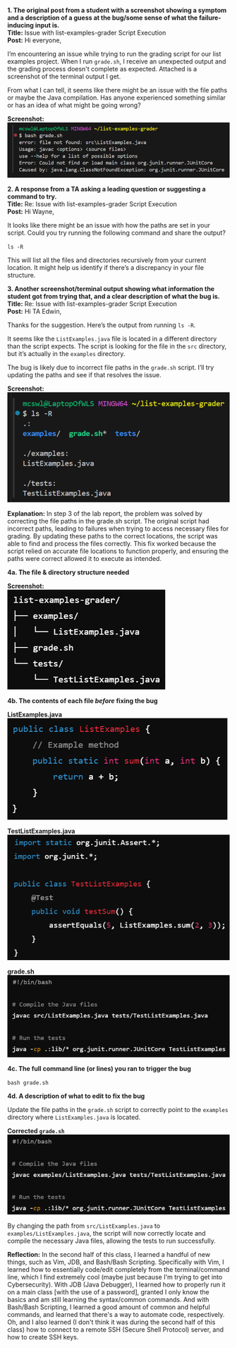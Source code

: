 **1. The original post from a student with a screenshot showing a symptom and a description of a guess at the bug/some sense of what the failure-inducing input is.**
<br>**Title:** Issue with list-examples-grader Script Execution
<br>**Post:**
Hi everyone,

I’m encountering an issue while trying to run the grading script for our list examples project. When I run `grade.sh`, I receive an unexpected output and the grading process doesn't complete as expected. Attached is a screenshot of the terminal output I get.

From what I can tell, it seems like there might be an issue with the file paths or maybe the Java compilation. Has anyone experienced something similar or has an idea of what might be going wrong?

**Screenshot:**
<br>![Image](lab5pic1.png)

**2. A response from a TA asking a leading question or suggesting a command to try.**
<br>**Title:** Re: Issue with list-examples-grader Script Execution
<br>**Post:**
Hi Wayne,

It looks like there might be an issue with how the paths are set in your script. Could you try running the following command and share the output?

`ls -R`

This will list all the files and directories recursively from your current location. It might help us identify if there’s a discrepancy in your file structure.

**3. Another screenshot/terminal output showing what information the student got from trying that, and a clear description of what the bug is.**
<br>**Title:** Re: Issue with list-examples-grader Script Execution
<br>**Post:**
Hi TA Edwin,

Thanks for the suggestion. Here’s the output from running `ls -R`.

It seems like the `ListExamples.java` file is located in a different directory than the script expects. The script is looking for the file in the `src` directory, but it’s actually in the `examples` directory.

The bug is likely due to incorrect file paths in the `grade.sh` script. I’ll try updating the paths and see if that resolves the issue.

**Screenshot:**
<br>![Image](lab5pic2.png)

**Explanation:** In step 3 of the lab report, the problem was solved by correcting the file paths in the grade.sh script. The original script had incorrect paths, leading to failures when trying to access necessary files for grading. By updating these paths to the correct locations, the script was able to find and process the files correctly. This fix worked because the script relied on accurate file locations to function properly, and ensuring the paths were correct allowed it to execute as intended.

**4a. The file & directory structure needed**

**Screenshot:**
<br>![Image](lab5pic3.png)

**4b. The contents of each file *before* fixing the bug**

**ListExamples.java**
<br>![Image](lab5pic4.png)

**TestListExamples.java**
<br>![Image](lab5pic5.png)

**grade.sh**
<br>![Image](lab5pic6.png)

**4c. The full command line (or lines) you ran to trigger the bug**

`bash grade.sh`

**4d. A description of what to edit to fix the bug**

Update the file paths in the `grade.sh` script to correctly point to the `examples` directory where `ListExamples.java` is located.

**Corrected `grade.sh`**
<br>![Image](lab5pic7.png)

By changing the path from `src/ListExamples.java` to `examples/ListExamples.java`, the script will now correctly locate and compile the necessary Java files, allowing the tests to run successfully.

**Reflection:**
In the second half of this class, I learned a handful of new things, such as Vim, JDB, and Bash/Bash Scripting. Specifically with Vim, I learned how to essentially code/edit completely from the terminal/command line, which I find extremely cool (maybe just because I'm trying to get into Cybersecurity). With JDB (Java Debugger), I learned how to properly run it on a main class [with the use of a password], granted I only know the basics and am still learning the syntax/common commands. And with Bash/Bash Scripting, I learned a good amount of common and helpful commands, and learned that there's a way to automate code, respectively. Oh, and I also learned (I don't think it was during the second half of this class) how to connect to a remote SSH (Secure Shell Protocol) server, and how to create SSH keys.
